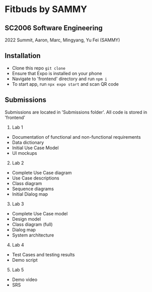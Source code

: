 # Fitbuds by SAMMY
## SC2006 Software Engineering
2022 Summit, Aaron, Marc, Mingyang, Yu Fei (SAMMY)

## Installation
- Clone this repo `git clone`
- Ensure that Expo is installed on your phone
- Navigate to 'frontend' directory and run `npm i`
- To start app, run `npx expo start` and scan QR code

## Submissions
Submissions are located in 'Submissions folder'. All code is stored in 'frontend'
1. Lab 1
- Documentation of functional and non-functional requirements
- Data dictionary
- Initial Use Case Model
- UI mockups 

2. Lab 2
- Complete Use Case diagram
- Use Case descriptions
- Class diagram 
- Sequence diagrams
- Initial Dialog map

3. Lab 3
- Complete Use Case model
- Design model
- Class diagram (full)
- Dialog map
- System architecture

4. Lab 4
- Test Cases and testing results
- Demo script

5. Lab 5 
- Demo video
- SRS
